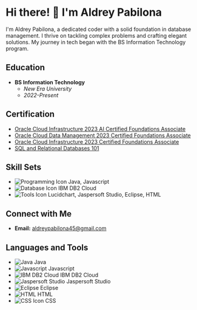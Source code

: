 # Hi there! 👋 I'm Aldrey Pabilona

I'm Aldrey Pabilona, a dedicated coder with a solid foundation in database management. I thrive on tackling complex problems and crafting elegant solutions. My journey in tech began with the BS Information Technology program.

## Education
- **BS Information Technology**
  - *New Era University*
  - *2022-Present*

## Certification
- [Oracle Cloud Infrastructure 2023 AI Certified Foundations Associate](https://catalog-education.oracle.com/pls/certview/sharebadge?id=E36DF90C5BB3644BBDDC6D8E3E64B3ECAE35317092D3FDBECD86F650C432722A&fbclid=IwAR0-mBEel3sQ6rem-WsowbtvjZpNOj1qftIm6F-h955ntfDyKLK-2LosnNU)
- [Oracle Cloud Data Management 2023 Certified Foundations Associate](https://catalog-education.oracle.com/pls/certview/sharebadge?id=29AE4D6B3D15099D0012C6A83492C9605358A1C795B46621549D5AB20FDDD307&fbclid=IwAR0PCzUJrkOScHaL8lDtlounilX0aeCA3HaTx9eTqe3wZmNYhwV3-ZJIFnQ)
- [Oracle Cloud Infrastructure 2023 Certified Foundations Associate](https://catalog-education.oracle.com/pls/certview/sharebadge?id=27F4EEBE8E8CA25F2E7117566F09EA076D165D6CB954F07C02DBC0D3F25F4CAE&fbclid=IwAR1PtL9wIWuxl_NA1dHiVsUoiyOsXay42YmAEdenoPSS8tSWWS71WJdac-8#)
- [SQL and Relational Databases 101](https://courses.cognitiveclass.ai/certificates/2daab9142059409fa3028ed6af046345)

## Skill Sets
- ![Programming Icon](https://img.icons8.com/color/48/000000/source-code.png) Java, Javascript
- ![Database Icon](https://img.icons8.com/color/48/000000/database.png) IBM DB2 Cloud
- ![Tools Icon](https://img.icons8.com/color/48/000000/wrench.png) Lucidchart, Jaspersoft Studio, Eclipse, HTML

## Connect with Me
- **Email:** aldreypabilona45@gmail.com

## Languages and Tools
- ![Java](https://img.icons8.com/color/48/000000/java-coffee-cup-logo.png) Java
- ![Javascript](https://img.icons8.com/color/48/000000/javascript.png) Javascript
- ![IBM DB2 Cloud](https://img.icons8.com/color/48/000000/ibm.png) IBM DB2 Cloud
- ![Jaspersoft Studio](https://img.icons8.com/color/48/000000/visual-studio-code-2019.png) Jaspersoft Studio
- ![Eclipse](https://img.icons8.com/office/48/000000/java-eclipse.png) Eclipse
- ![HTML](https://img.icons8.com/color/48/000000/html-5.png) HTML
- ![CSS Icon](https://img.icons8.com/color/48/000000/css3.png) CSS

